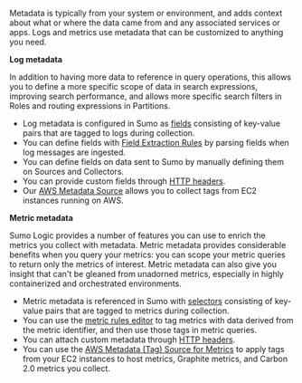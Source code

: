 Metadata is typically from your system or environment, and adds context about what or where the data came from and any associated services or apps. Logs and metrics use metadata that can be customized to anything you need.

**Log metadata**

In addition to having more data to reference in query operations, this allows you to define a more specific scope of data in search expressions, improving search performance, and allows more specific search filters in Roles and routing expressions in Partitions.

* Log metadata is configured in Sumo as [fields](/docs/manage/fields) consisting of key-value pairs that are tagged to logs during collection.
* You can define fields with [Field Extraction Rules](/docs/manage/field-extractions) by parsing fields when log messages are ingested.
* You can define fields on data sent to Sumo by manually defining them on Sources and Collectors.
* You can provide custom fields through [HTTP headers](/docs/send-data/sources/sources-hosted-collectors/http-logs-metrics-source/upload-logs-http-source).
* Our [AWS Metadata Source](/docs/send-data/sources/sources-hosted-collectors/amazon-web-services/aws-metadata-tag-source) allows you to collect tags from EC2 instances running on AWS.
 
**Metric metadata**

Sumo Logic provides a number of features you can use to enrich the metrics you collect with metadata. Metric metadata provides considerable benefits when you query your metrics: you can scope your metric queries to return only the metrics of interest. Metric metadata can also give you insight that can't be gleaned from unadorned metrics, especially in highly containerized and orchestrated environments. 

* Metric metadata is referenced in Sumo with [selectors](/docs/metrics/introduction-metrics/overview-sumo-metrics) consisting of key-value pairs that are tagged to metrics during collection.
* You can use the [metric rules editor](/docs/metrics/metric-rules-editor) to tag metrics with data derived from the metric identifier, and then use those tags in metric queries.
* You can attach custom metadata through [HTTP headers](/docs/send-data/sources/sources-hosted-collectors/http-logs-metrics-source/upload-logs-http-source).
* You can use the [AWS Metadata (Tag) Source for Metrics](/docs/send-data/sources/sources-hosted-collectors/amazon-web-services/aws-metadata-tag-source) to apply tags from your EC2 instances to host metrics, Graphite metrics, and Carbon 2.0 metrics you collect.